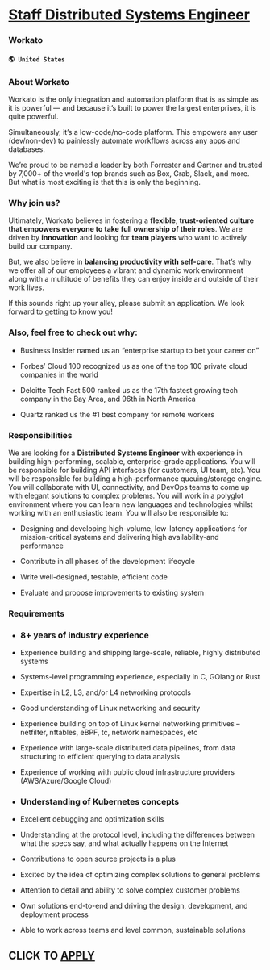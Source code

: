 # [Staff Distributed Systems Engineer](https://www.remotewlb.com/apply/staff-distributed-systems-engineer-67056)  
### Workato  
#### `🌎 United States`  

### **About Workato**

Workato is the only integration and automation platform that is as simple as it is powerful — and because it’s built to power the largest enterprises, it is quite powerful.

Simultaneously, it’s a low-code/no-code platform. This empowers any user (dev/non-dev) to painlessly automate workflows across any apps and databases.

We’re proud to be named a leader by both Forrester and Gartner and trusted by 7,000+ of the world's top brands such as Box, Grab, Slack, and more. But what is most exciting is that this is only the beginning.

### **Why join us?**

Ultimately, Workato believes in fostering a **flexible, trust-oriented culture that empowers everyone to take full ownership of their roles**. We are driven by **innovation** and looking for **team players** who want to actively build our company.

But, we also believe in **balancing productivity with self-care**. That’s why we offer all of our employees a vibrant and dynamic work environment along with a multitude of benefits they can enjoy inside and outside of their work lives.

If this sounds right up your alley, please submit an application. We look forward to getting to know you!

### Also, feel free to check out why:

  * Business Insider named us an “enterprise startup to bet your career on”

  * Forbes’ Cloud 100 recognized us as one of the top 100 private cloud companies in the world

  * Deloitte Tech Fast 500 ranked us as the 17th fastest growing tech company in the Bay Area, and 96th in North America

  * Quartz ranked us the #1 best company for remote workers

### **Responsibilities**

We are looking for a **Distributed Systems Engineer** with experience in building high-performing, scalable, enterprise-grade applications. You will be responsible for building API interfaces (for customers, UI team, etc). You will be responsible for building a high-performance queuing/storage engine. You will collaborate with UI, connectivity, and DevOps teams to come up with elegant solutions to complex problems. You will work in a polyglot environment where you can learn new languages and technologies whilst working with an enthusiastic team. You will also be responsible to:

  * Designing and developing high-volume, low-latency applications for mission-critical systems and delivering high availability-and performance

  * Contribute in all phases of the development lifecycle

  * Write well-designed, testable, efficient code

  * Evaluate and propose improvements to existing system

### **Requirements**

  * ### 8+ years of industry experience

  * Experience building and shipping large-scale, reliable, highly distributed systems

  * Systems-level programming experience, especially in C, GOlang or Rust

  * Expertise in L2, L3, and/or L4 networking protocols

  * Good understanding of Linux networking and security

  * Experience building on top of Linux kernel networking primitives – netfilter, nftables, eBPF, tc, network namespaces, etc

  * Experience with large-scale distributed data pipelines, from data structuring to efficient querying to data analysis

  * Experience of working with public cloud infrastructure providers (AWS/Azure/Google Cloud)

  * ### Understanding of Kubernetes concepts

  * Excellent debugging and optimization skills

  * Understanding at the protocol level, including the differences between what the specs say, and what actually happens on the Internet

  * Contributions to open source projects is a plus

  * Excited by the idea of optimizing complex solutions to general problems

  * Attention to detail and ability to solve complex customer problems

  * Own solutions end-to-end and driving the design, development, and deployment process

  * Able to work across teams and level common, sustainable solutions

  
## CLICK TO [APPLY](https://www.remotewlb.com/apply/staff-distributed-systems-engineer-67056)

